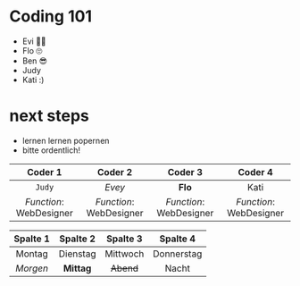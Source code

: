 # Coding 101

- Evi 🤷‍♀️
- Flo 🙄
- Ben 😎
- Judy
- Kati :) 


# next steps 
- lernen lernen popernen
- bitte ordentlich!



| Coder 1 | Coder 2 | Coder 3 | Coder 4 | 
| :-----: | :-----: | :-----: | :-----: |
| `Judy` | *Evey* | **Flo** | Kati|
| *Function*: WebDesigner | *Function*: WebDesigner | *Function*: WebDesigner | *Function*: WebDesigner |

<table>
	<thead>
		<tr>
			<th style="text-align: center">Spalte 1</th>
			<th style="text-align: center">Spalte 2</th>
			<th style="text-align: center">Spalte 3</th>
			<th style="text-align: center">Spalte 4</th>
		</tr>
	</thead>
	<tbody>
		<tr>
			<td style="text-align: center">Montag</td>
			<td style="text-align: center">Dienstag</td>
			<td style="text-align: center">Mittwoch</td>
			<td style="text-align: center">Donnerstag</td>
		</tr>
		<tr>
			<td style="text-align: center"><em>Morgen</em></td>
			<td style="text-align: center"><strong>Mittag</strong></td>
			<td style="text-align: center"><del>Abend<del></td>
			<td style="text-align: center">Nacht</td>
		</tr>
	</tbody>
</table>

